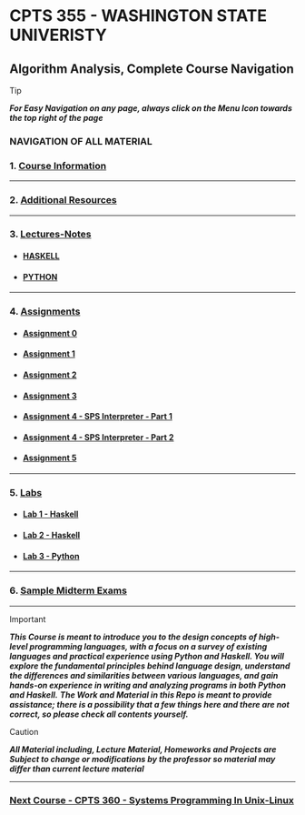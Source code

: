 # CPTS 355 - WASHINGTON STATE UNIVERISTY
## Algorithm Analysis, Complete Course Navigation

> [!TIP]
> ***For Easy Navigation on any page, always click on the Menu Icon towards the top right of the page***

### NAVIGATION OF ALL MATERIAL 

### 1. [Course Information](https://github.com/MarkShinozaki/CPTS355-ProgramLanguageDesign/tree/Course-Information)
---
### 2. [Additional Resources](https://github.com/MarkShinozaki/CPTS355-ProgramLanguageDesign/tree/Additional-Resources)
---
### 3. [Lectures-Notes](https://github.com/MarkShinozaki/CPTS355-ProgramLanguageDesign/tree/Lecture-Notes)

- #### [HASKELL](https://github.com/MarkShinozaki/CPTS355-ProgramLanguageDesign/tree/Lecture-Notes/HASKELL)
- #### [PYTHON](https://github.com/MarkShinozaki/CPTS355-ProgramLanguageDesign/tree/Lecture-Notes/PYTHON)
--- 
### 4. [Assignments](https://github.com/MarkShinozaki/CPTS355-ProgramLanguageDesign/tree/Assignments)

- #### [Assignment 0](https://github.com/MarkShinozaki/CPTS355-ProgramLanguageDesign/tree/Assignments/Assignment0)
- #### [Assignment 1](https://github.com/MarkShinozaki/CPTS355-ProgramLanguageDesign/tree/Assignments/Assignment1)
- #### [Assignment 2](https://github.com/MarkShinozaki/CPTS355-ProgramLanguageDesign/tree/Assignments/Assignment2)
- #### [Assignment 3](https://github.com/MarkShinozaki/CPTS355-ProgramLanguageDesign/tree/Assignments/Assignment3)
- #### [Assignment 4 - SPS Interpreter - Part 1](https://github.com/MarkShinozaki/CPTS355-ProgramLanguageDesign/tree/Assignments/Assignment4%20-%20SPS%20interpreter)
- #### [Assignment 4 - SPS Interpreter - Part 2](https://github.com/MarkShinozaki/CPTS355-ProgramLanguageDesign/tree/Assignments/Assignment4-%20SPS%20interpreter-p2)
- #### [Assignment 5 ](https://github.com/MarkShinozaki/CPTS355-ProgramLanguageDesign/tree/Assignments/Assignment5) 


---
### 5. [Labs](https://github.com/MarkShinozaki/CPTS355-ProgramLanguageDesign/tree/Labs)

- #### [Lab 1 - Haskell](https://github.com/MarkShinozaki/CPTS355-ProgramLanguageDesign/tree/Labs/Lab%201)
- #### [Lab 2 - Haskell](https://github.com/MarkShinozaki/CPTS355-ProgramLanguageDesign/tree/Labs/Lab%202)
- #### [Lab 3 - Python](https://github.com/MarkShinozaki/CPTS355-ProgramLanguageDesign/tree/Labs/Lab%203)
  
---
### 6. [Sample Midterm Exams](https://github.com/MarkShinozaki/CPTS355-ProgramLanguageDesign/tree/Sample-Midterm-Exams)

--- 

> [!IMPORTANT]
> ***This Course is meant to introduce you to the design concepts of high-level programming languages, with a focus on a survey of existing languages and practical experience using Python and Haskell. You will explore the fundamental principles behind language design, understand the differences and similarities between various languages, and gain hands-on experience in writing and analyzing programs in both Python and Haskell.***
> ***The Work and Material in this Repo is meant to provide assistance; there is a possibility that a few things here and there are not correct, so please check all contents yourself.***




> [!CAUTION]
> ***All Material including, Lecture Material, Homeworks and Projects are Subject to change or modifications by the professor so material may differ than current lecture material***

---

### [Next Course - CPTS 360 - Systems Programming In Unix-Linux  ](https://github.com/MarkShinozaki/CPTS360-SystemsProgrammingInUnix-Linux)
